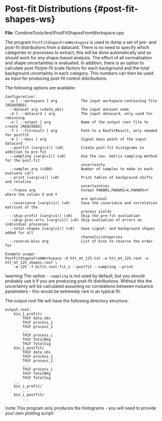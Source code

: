 Post-fit Distributions {#post-fit-shapes-ws}
=========================================

**File**: CombineTools/test/PostFitShapesFromWorkspace.cpp

The program `PostFitShapesFromWorkspace` is used to dump a set of pre- and post-fit distributions from a datacard. There is no need to specify which categories or processes to extract, this will be done automatically and so should work for any shape-based analysis. The effect of all normalisation and shape uncertainties is evaluated. In addition, there is an option to calculate post-fit/pre-fit scale factors for each background and the total background uncertainty in each category. This numbers can then be used as input for producing post-fit control distributions.


The following options are available:

    Configuration:
      -w [ --workspace ] arg           The input workspace-containing file [REQUIRED]
      --dataset arg (=data_obs)        The input dataset name
      -d [ --datacard ] arg            The input datacard, only used for rebinning
      -o [ --output ] arg              Name of the output root file to create [REQUIRED]
      -f [ --fitresult ] arg           Path to a RooFitResult, only needed for postfit
      -m [ --mass ] arg                Signal mass point of the input datacard
      --postfit [=arg(=1)] (=0)        Create post-fit histograms in addition to pre-fit
      --sampling [=arg(=1)] (=0)       Use the cov. matrix sampling method for the post-fit
                                       uncertainty
      --samples arg (=500)             Number of samples to make in each evaluate call
      --print [=arg(=1)] (=0)          Print tables of background shifts and relative
                                       uncertainties
      --freeze arg                     Format PARAM1,PARAM2=X,PARAM3=Y where the values X and Y
                                       are optional
      --covariance [=arg(=1)] (=0)     Save the covariance and correlation matrices of the
                                       process yields
      --skip-prefit [=arg(=1)] (=0)    Skip the pre-fit evaluation
      --skip-proc-errs [=arg(=1)] (=0) Skip evaluation of errors on individual processes
      --total-shapes [=arg(=1)] (=0)   Save signal- and background shapes added for all
                                       channels/categories
      --reverse-bins arg               List of bins to reverse the order for
    
    Example usage:
    PostFitShapesFromWorkspace -d htt_mt_125.txt -w htt_mt_125.root -o htt_mt_125_shapes.root \
        -m 125 -f mlfit.root:fit_s --postfit --sampling --print


\warning The option `--sampling` is not used by default, but you should probably use it if you are producing post-fit distributions. Without this the uncertainty will be calculated assuming no correlations between nuisance parameters - this would be extremely rare in an typical fit.

The output root file will have the following directory structure:

    output.root:
        bin_1_prefit/
            TH1F data_obs
            TH1F process_1
            TH1F process_2
            ...
            TH1F process_i
            TH1F TotalBkg
            TH1F TotalSig
        bin_1_postfit/
            TH1F data_obs
            TH1F process_1
            TH1F process_2
            ...
            TH1F process_i
            TH1F TotalBkg
            TH1F TotalSig
        ...
        bin_i_prefit/
            ...
        bin_i_postfit/
            ...


\note This program only produces the histograms - you will need to provide your own plotting script!



